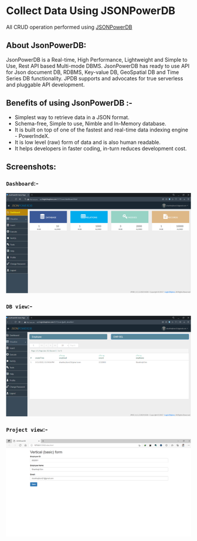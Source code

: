 # Collect Data Using JSONPowerDB

All CRUD operation performed using [JSONPowerDB](https://login2explore.com)

## **About JsonPowerDB**:

JsonPowerDB is a Real-time, High Performance, Lightweight and Simple to Use, Rest API based Multi-mode DBMS. JsonPowerDB has ready to use API for Json document DB, RDBMS, Key-value DB, GeoSpatial DB and Time Series DB functionality. JPDB supports and advocates for true serverless and pluggable API development.

## **Benefits of using JsonPowerDB** :-

- Simplest way to retrieve data in a JSON format.
- Schema-free, Simple to use, Nimble and In-Memory database.
- It is built on top of one of the fastest and real-time data indexing engine - PowerIndeX.
- It is low level (raw) form of data and is also human readable.
- It helps developers in faster coding, in-turn reduces development cost.

## **Screenshots**:

### ``Dashboard``:-

<img src="img/dashboard.png">

### ``DB view``:-

<img src="img/view.png">

### ``Project view``:-

<img src="img/Project_view.png">
